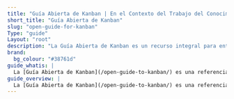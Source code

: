 ```yaml
---
title: "Guía Abierta de Kanban | En el Contexto del Trabajo del Conocimiento"
short_title: "Guía Abierta de Kanban"
slug: "open-guide-for-kanban"
Type: "guide"
Layout: "root"
description: "La Guía Abierta de Kanban es un recurso integral para entender e implementar Kanban en contextos de trabajo del conocimiento. Cubre principios, prácticas y aplicaciones del mundo real de Kanban para mejorar la eficiencia del flujo de trabajo y la colaboración del equipo."
brand:
  bg_colour: "#38761d"
guide_whatis: |
  La [Guía Abierta de Kanban](/open-guide-to-kanban/) es una referencia práctica y curada por la comunidad para usar Kanban en el trabajo del conocimiento. Define las prácticas esenciales, medidas y lenguaje para diseñar, ejecutar y mejorar los sistemas Kanban. Construida sobre las bases de la [Guía de Kanban (2025)](/history/kanban-guide-2025/), esta guía expande su aplicabilidad a través de industrias y contextos de equipo, mientras permanece abierta y adaptable. Su propósito es apoyar a las organizaciones que buscan claridad, consistencia y efectividad en cómo gestionan el flujo de valor.
guide_overview: |
  La [Guía Abierta de Kanban](/open-guide-to-kanban/) es una referencia práctica y curada por la comunidad para usar Kanban en el trabajo del conocimiento. Define las prácticas esenciales, medidas y lenguaje para diseñar, ejecutar y mejorar los sistemas Kanban.
---
```

